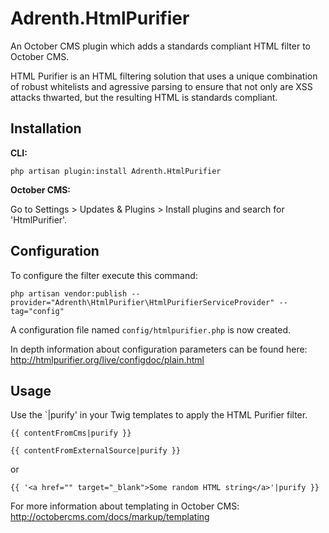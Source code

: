 # Adrenth.HtmlPurifier

An October CMS plugin which adds a standards compliant HTML filter to October CMS.

HTML Purifier is an HTML filtering solution that uses a unique combination of robust whitelists and agressive parsing to ensure that not only are XSS attacks thwarted, but the resulting HTML is standards compliant.

## Installation

**CLI:**

`php artisan plugin:install Adrenth.HtmlPurifier`

**October CMS:**

Go to Settings > Updates & Plugins > Install plugins and search for 'HtmlPurifier'. 

## Configuration

To configure the filter execute this command:

````
php artisan vendor:publish --provider="Adrenth\HtmlPurifier\HtmlPurifierServiceProvider" --tag="config"
````

A configuration file named `config/htmlpurifier.php` is now created.

In depth information about configuration parameters can be found here: http://htmlpurifier.org/live/configdoc/plain.html

## Usage

Use the `|purify' in your Twig templates to apply the HTML Purifier filter.

````
{{ contentFromCms|purify }}

{{ contentFromExternalSource|purify }}
````

or

````
{{ '<a href="" target="_blank">Some random HTML string</a>'|purify }}
````

For more information about templating in October CMS: http://octobercms.com/docs/markup/templating
